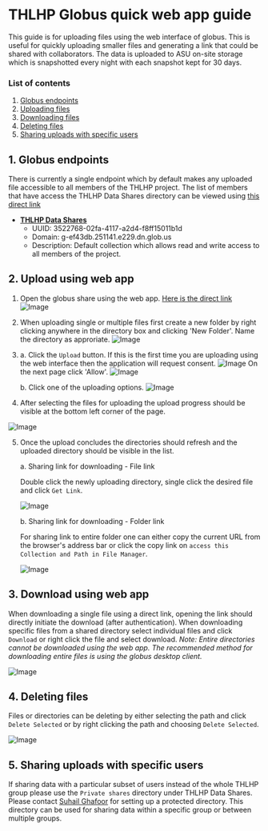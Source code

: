 # THLHP Globus quick web app guide
This guide is for uploading files using the web interface of globus. This is useful for quickly uploading smaller files and generating a link that could be shared with collaborators. The data is uploaded to ASU on-site storage which is snapshotted every night with each snapshot kept for 30 days. 

### List of contents
1. [Globus endpoints](#1-globus-endpoints)
2. [Uploading files](#2-upload-using-web-app)
3. [Downloading files](#3-download-using-web-app)
4. [Deleting files](#4-deleting-files)
4. [Sharing uploads with specific users](#5-sharing-uploads-with-specific-users)

## 1. Globus endpoints
There is currently a single endpoint which by default makes any uploaded file accessible to all members of the THLHP project. The list of members that have access the THLHP Data Shares directory can be viewed using [this direct link](https://app.globus.org/groups/94d5f71b-21ae-11ee-b52a-955597948ffe/members)

* **[THLHP Data Shares](https://app.globus.org/file-manager?origin_id=c3522768-02fa-4117-a2d4-f8ff15011b1d)**
    * UUID: 3522768-02fa-4117-a2d4-f8ff15011b1d
    * Domain: g-ef43db.251141.e229.dn.glob.us
    * Description: Default collection which allows read and write access to all members of the project.

## 2. Upload using web app
1. Open the globus share using the web app. [Here is the direct link](https://app.globus.org/file-manager?origin_id=c3522768-02fa-4117-a2d4-f8ff15011b1d&origin_path=%2F)
![Image](images/1.quick_upload.png)

2. When uploading single or multiple files first create a new folder by right clicking anywhere in the directory box and clicking 'New Folder'. Name the directory as approriate.
![Image](images/4.quick_upload.png)

3.  a. Click the `Upload` button. If this is the first time you are uploading using the web interface then the application will request consent. 
![Image](images/2.quick_upload.png)
On the next page click 'Allow'.
![Image](images/3.quick_upload.png)

    b. Click one of the uploading options. 
![Image](images/5.quick_upload.png)

4. After selecting the files for uploading the upload progress should be visible at the bottom left corner of the page. 

![Image](images/6.quick_upload.png)

5. Once the upload concludes the directories should refresh and the uploaded directory should be visible in the list.

    a. Sharing link for downloading - File link
    
    Double click the newly uploading directory, single click the desired file and click `Get Link`. 

    ![Image](images/7.quick_upload.png)

    b. Sharing link for downloading - Folder link

    For sharing link to entire folder one can either copy the current URL from the browser's address bar or click the copy link on `access this Collection and Path in File Manager`.

    ![Image](images/8.quick_upload.png)

## 3. Download using web app
When downloading a single file using a direct link, opening the link should directly initiate the download (after authentication). When downloading specific files from a shared directory select individual files and click `Download` or right click the file and select download. *Note: Entire directories cannot be downloaded using the web app. The recommended method for downloading entire files is using the globus desktop client.*

![Image](images/9.quick_upload.png)

## 4. Deleting files
Files or directories can be deleting by either selecting the path and click `Delete Selected` or by right clicking the path and choosing `Delete Selected`.

![Image](images/10.quick_upload.png)

## 5. Sharing uploads with specific users
If sharing data with a particular subset of users instead of the whole THLHP group please use the `Private shares` directory under THLHP Data Shares. Please contact [Suhail Ghafoor](suhail.ghafoor@asu.edu) for setting up a protected directory. This directory can be used for sharing data within a specific group or between multiple groups. 